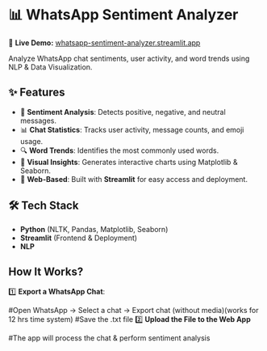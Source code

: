 # 📊 WhatsApp Sentiment Analyzer  

🔗 **Live Demo:** [whatsapp-sentiment-analyzer.streamlit.app](https://whatsapp-sentiment-analyzer.streamlit.app/)  

Analyze WhatsApp chat sentiments, user activity, and word trends using NLP & Data Visualization.  

## ✨ Features  
- 📝 **Sentiment Analysis**: Detects positive, negative, and neutral messages.  
- 📊 **Chat Statistics**: Tracks user activity, message counts, and emoji usage.  
- 🔍 **Word Trends**: Identifies the most commonly used words.  
- 🎨 **Visual Insights**: Generates interactive charts using Matplotlib & Seaborn.  
- 🚀 **Web-Based**: Built with **Streamlit** for easy access and deployment.  

## 🛠️ Tech Stack  
- **Python** (NLTK, Pandas, Matplotlib, Seaborn)  
- **Streamlit** (Frontend & Deployment)  
- **NLP** 

## How It Works?
1️⃣ **Export a WhatsApp Chat**:

#Open WhatsApp → Select a chat → Export chat (without media)(works for 12 hrs time system)
#Save the .txt file
2️⃣ **Upload the File to the Web App**

#The app will process the chat & perform sentiment analysis

 


